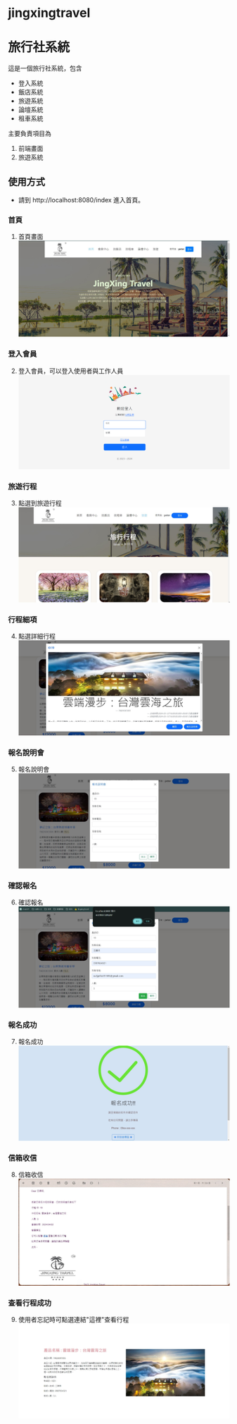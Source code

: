 # jingxingtravel
# 旅行社系統

這是一個旅行社系統，包含
- 登入系統
- 飯店系統
- 旅遊系統
- 論壇系統
- 租車系統

主要負責項目為
1. 前端畫面
2. 旅遊系統

## 使用方式

- 請到 http://localhost:8080/index 進入首頁。

### 首頁
1. 首頁畫面
![首頁畫面](images/首頁.jpg)

### 登入會員
2. 登入會員，可以登入使用者與工作人員
![登入會員畫面](images/登入.png)

### 旅遊行程
3. 點選到旅遊行程
![旅遊畫面](images/旅遊畫面.jpg)

### 行程細項
4. 點選詳細行程
![行程細項畫面](images/行程細項.jpg)

### 報名說明會
5. 報名說明會
![報名畫面](images/報名系統.jpg)

### 確認報名
6. 確認報名
![確認報名畫面](images/報名系統確定.jpg)

### 報名成功
7. 報名成功
![報名成功畫面](images/報名成功.jpg)

### 信箱收信
8. 信箱收信
![信箱收信畫面](images/信箱.jpg)

### 查看行程成功
9. 使用者忘記時可點選連結"這裡"查看行程
![查看行程畫面](images/信箱連結.jpg)



